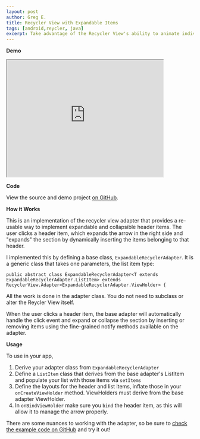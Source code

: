 ```yaml
---
layout: post
author: Greg E.
title: Recycler View with Expandable Items
tags: [android,reycler, java]
excerpt: Take advantage of the Recycler View's ability to animate individual items in and out of the list to build a recycler view that has expandable and collapsible sections.
---
```

<strong>Demo</strong>

<iframe width="420" height="315"
src="http://www.youtube.com/embed/2_E4ky0uXd8">
</iframe>

<strong>Code</strong>

View the source and demo project <a href="https://github.com/grennis/ExpandableRecyclerView">on GitHub</a>.

<strong>How it Works</strong>

This is an implementation of the recycler view adapter that provides a re-usable way to implement expandable and collapsible header items. The user clicks a header item, which expands the arrow in the right side and "expands" the section by dynamically inserting the items belonging to that header.

I implemented this by defining a base class, `ExpandableRecyclerAdapter`. It is a generic class that takes one parameters, the list item type:

    public abstract class ExpandableRecyclerAdapter<T extends ExpandableRecyclerAdapter.ListItem> extends RecyclerView.Adapter<ExpandableRecyclerAdapter.ViewHolder> {

All the work is done in the adapter class. You do not need to subclass or alter the Reycler View itself.

When the user clicks a header item, the base adapter will automatically handle the click event and expand or collapse the section by inserting or removing items using the fine-grained notify methods available on the adapter.

<strong>Usage</strong>

To use in your app,

1. Derive your adapter class from `ExpandableRecyclerAdapter`
2. Define a `ListItem` class that derives from the base adapter's ListItem and populate your list with those items via `setItems`
3. Define the layouts for the header and list items, inflate those in your `onCreateViewHolder` method. ViewHolders must derive from the base adapter ViewHolder.
4. In `onBindViewHolder` make sure you `bind` the header item, as this will allow it to manage the arrow properly.

There are some nuances to working with the adapter, so be sure to <a href="https://github.com/grennis/ExpandableRecyclerView">check the example code on GitHub</a> and try it out!




